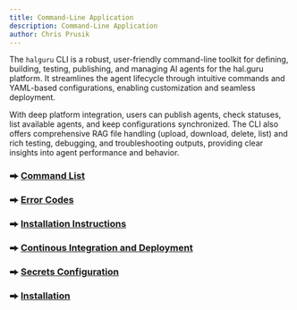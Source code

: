 ```yaml
---
title: Command-Line Application
description: Command-Line Application
author: Chris Prusik
---
```


The `halguru` CLI is a robust, user-friendly command-line toolkit for defining, building, testing, publishing, and managing AI agents for the hal.guru platform. It streamlines the agent lifecycle through intuitive commands and YAML-based configurations, enabling customization and seamless deployment. 

With deep platform integration, users can publish agents, check statuses, list available agents, and keep configurations synchronized. The CLI also offers comprehensive RAG file handling (upload, download, delete, list) and rich testing, debugging, and troubleshooting outputs, providing clear insights into agent performance and behavior.

### ⮕ [Command List](autogen-commands.md)
### ⮕ [Error Codes](autogen-error-codes.md)
### ⮕ [Installation Instructions](../installation/index.md)
### ⮕ [Continous Integration and Deployment](ci-cd.md)
### ⮕ [Secrets Configuration](secrets.md)
### ⮕ [Installation](installation/index.md)
